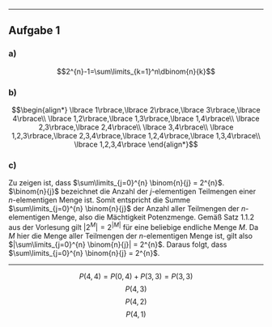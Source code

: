 
---
## Aufgabe 1
### a)
$$2^{n}-1=\sum\limits_{k=1}^n\dbinom{n}{k}$$
### b)
$$\begin{align*}
\lbrace 1\rbrace,\lbrace 2\rbrace,\lbrace 3\rbrace,\lbrace 4\rbrace\\
\lbrace 1,2\rbrace,\lbrace 1,3\rbrace,\lbrace 1,4\rbrace\\
\lbrace 2,3\rbrace,\lbrace 2,4\rbrace\\
\lbrace 3,4\rbrace\\
\lbrace 1,2,3\rbrace,\lbrace 2,3,4\rbrace,\lbrace 1,2,4\rbrace,\lbrace 1,3,4\rbrace\\
\lbrace 1,2,3,4\rbrace
\end{align*}$$
### c)
Zu zeigen ist, dass $\sum\limits_{j=0}^{n} \binom{n}{j} = 2^{n}$. $\binom{n}{j}$ bezeichnet die Anzahl der $j$-elementigen Teilmengen einer $n$-elementigen Menge ist. Somit entspricht die Summe $\sum\limits_{j=0}^{n} \binom{n}{j}$ der Anzahl aller Teilmengen der $n$-elementigen Menge, also die Mächtigkeit Potenzmenge. Gemäß Satz 1.1.2 aus der Vorlesung gilt $|2^{M}| = 2^{|M|}$ für eine beliebige endliche Menge $M$. Da $M$ hier die Menge aller Teilmengen der $n$-elementigen Menge ist, gilt also $|\sum\limits_{j=0}^{n} \binom{n}{j}| = 2^{n}$. Daraus folgt, dass $\sum\limits_{j=0}^{n} \binom{n}{j} = 2^{n}$. 

---
$$P(4,4)=P(0,4)+P(3,3)=P(3,3)$$
$$P(4,3)$$
$$P(4,2)$$
$$P(4,1)$$
